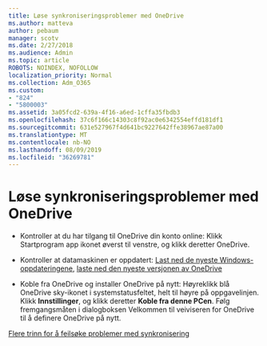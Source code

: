 ```yaml
---
title: Løse synkroniseringsproblemer med OneDrive
ms.author: matteva
author: pebaum
manager: scotv
ms.date: 2/27/2018
ms.audience: Admin
ms.topic: article
ROBOTS: NOINDEX, NOFOLLOW
localization_priority: Normal
ms.collection: Adm_O365
ms.custom:
- "824"
- "5800003"
ms.assetid: 3a05fcd2-639a-4f16-a6ed-1cffa35fbdb3
ms.openlocfilehash: 37c6f166c14303c8f92ac0e6342554effd181df1
ms.sourcegitcommit: 631e527967f4d641bc9227642ffe38967ae87a00
ms.translationtype: MT
ms.contentlocale: nb-NO
ms.lasthandoff: 08/09/2019
ms.locfileid: "36269781"
---
```

# <a name="fix-onedrive-sync-problems"></a>Løse synkroniseringsproblemer med OneDrive

- Kontroller at du har tilgang til OneDrive din konto online: Klikk Startprogram app ikonet øverst til venstre, og klikk deretter OneDrive.
    
- Kontroller at datamaskinen er oppdatert: [Last ned de nyeste Windows-oppdateringene](http://go.microsoft.com/fwlink/p/?LinkId=825773), [laste ned den nyeste versjonen av OneDrive](https://go.microsoft.com/fwlink/p/?linkid=844652)
    
- Koble fra OneDrive og installer OneDrive på nytt: Høyreklikk blå OneDrive sky-ikonet i systemstatusfeltet, helt til høyre på oppgavelinjen. Klikk **Innstillinger**, og klikk deretter **Koble fra denne PCen**. Følg fremgangsmåten i dialogboksen Velkommen til veiviseren for OneDrive til å definere OneDrive på nytt.
    
[Flere trinn for å feilsøke problemer med synkronisering](https://support.office.com/article/fix-onedrive-for-business-sync-problems-207e983e-146d-404c-a994-672ef29e1f90?ui=en-US&rs=en-US&ad=US)
  


